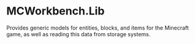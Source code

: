 # MCWorkbench.Lib
Provides generic models for entities, blocks, and items for the Minecraft game, as well as reading this data from storage systems.
